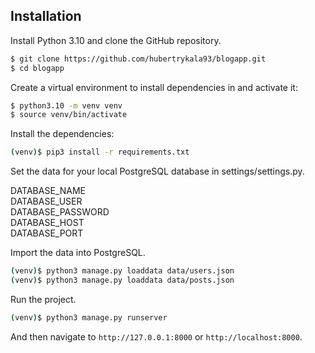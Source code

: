 ## Installation

Install Python 3.10 and clone the GitHub repository.

```bash
$ git clone https://github.com/hubertrykala93/blogapp.git
$ cd blogapp
```

Create a virtual environment to install dependencies in and activate it:

```bash
$ python3.10 -m venv venv
$ source venv/bin/activate
```

Install the dependencies:

```bash
(venv)$ pip3 install -r requirements.txt
```

Set the data for your local PostgreSQL database in settings/settings.py.

DATABASE_NAME</br>
DATABASE_USER</br>
DATABASE_PASSWORD</br>
DATABASE_HOST</br>
DATABASE_PORT

Import the data into PostgreSQL.

```bash
(venv)$ python3 manage.py loaddata data/users.json
(venv)$ python3 manage.py loaddata data/posts.json
```

Run the project.

```bash
(venv)$ python3 manage.py runserver
```

And then navigate to ```http://127.0.0.1:8000``` or ```http://localhost:8000```.

<br/>
